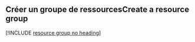 ## <a name="create-a-resource-group"></a><span data-ttu-id="c2b7e-101">Créer un groupe de ressources</span><span class="sxs-lookup"><span data-stu-id="c2b7e-101">Create a resource group</span></span>

[!INCLUDE [resource group no heading](app-service-web-create-resource-group-no-h.md)]